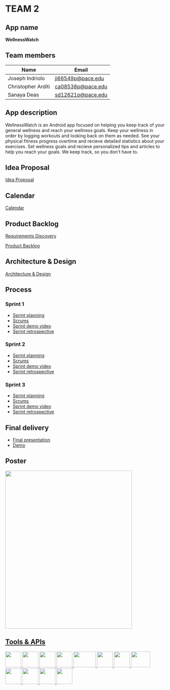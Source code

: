 # TEAM 2

## App name
**WellnessWatch**

## Team members

| Name  | Email |
| ------------- | ------------- |
| Joseph Indriolo  |  [ji66549p@pace.edu](mailto:ji66549p@pace.edu) |
| Christopher Arditi | [ca08538p@pace.edu](mailto:ca08538p@pace.edu) |
| Sanaya Deas | [sd12621p@pace.edu](mailto:sd12621p@pace.edu) |

## App description
WellnessWatch is an Android app focused on helping you keep track of your general wellness and reach your wellness goals. Keep your wellness in order by logging workouts and looking back on them as needed. See your physical fitness progress overtime and recieve detailed statistics about your exercises. Set wellness goals and recieve personalized tips and articles to help you reach your goals. We keep track, so you don't have to.

## Idea Proposal
[Idea Proposal](https://docs.google.com/document/d/1RJpak0_xiD12JvmdOQvHuDH2pRyLRTa5szIZDKma4Ro/edit)

## Calendar
[Calendar](https://calendar.google.com/calendar/u/0?cid=aXZoMmU3NjhzMjRkdGlxZWYwcXZvbzhxcjBAZ3JvdXAuY2FsZW5kYXIuZ29vZ2xlLmNvbQ)

## Product Backlog
[Requirements Discovery](https://docs.google.com/document/d/11WJM5q5BGNw5DgDeh-6P3DNNSVYQIoYQ537yncLYQ7c/edit)

[Product Backlog](https://docs.google.com/spreadsheets/d/1YcQlA28-sgJiNI1AeED96XEVGxHPCzNIi8yX0uRgipM/edit#gid=8)

## Architecture & Design
[Architecture & Design](https://docs.google.com/document/d/10W9F337w7815P5wGcsTzHUmXeY1snYyyqu7D4wo1PgY/edit)

## Process

### Sprint 1

* [Sprint planning](https://docs.google.com/document/d/1Eq1ZTaaRqTfoMJ6NEFxzC6Ahb_g3HCPaO3oJ6_6iD8o/edit)
* [Scrums](https://docs.google.com/document/d/1Epnxpe9ukBIUdBYMKkFbY7Nc5Qub5cjNTT7mHU3I1bY/edit)
* [Sprint demo video](https://www.youtube.com/watch?v=9zNa1nhTsGk)
* [Sprint retrospective](https://docs.google.com/document/d/1x5AR94A183_p1jHDKCTZk6GjMaO4MqQ-t7ffmkO9urw/edit)

### Sprint 2

* [Sprint planning](https://docs.google.com/document/d/193Z9FoHCVgegK_vcaLws5VVj_EJRbnFpJTkrOy22Si4/edit)
* [Scrums](https://docs.google.com/document/d/16VG1LR_IAqyPIm9DqsWA_SpZksDnEmDbXSTpA2Sx0xk/edit)
* [Sprint demo video](https://www.youtube.com/watch?v=mZeXkvWAKF0)
* [Sprint retrospective](https://docs.google.com/document/d/1DK_BowmnphBM4Xx4kFCMGiNlJ5NSjvzVqqS-ev4zHdM/edit)

### Sprint 3

* [Sprint planning](https://docs.google.com/document/d/1jocFl7xnbl2atHes_V1yuNn0nZUKBqkR0-5QHQ8FXJU/edit)
* [Scrums](https://docs.google.com/document/d/1H8oSgkw8G29iDxYwFeComcvjVKZfVfML0c4qu6-W28Q/edit)
* [Sprint demo video](https://www.youtube.com/watch?v=8QcLssmtPpI)
* [Sprint retrospective](https://docs.google.com/document/d/1lEhcIcOlUrMDRl4qHNZ56pwJgKbsWHXcNrMz5jE1hJU/edit)




## Final delivery

* [Final presentation](https://docs.google.com/presentation/d/1ip1Q4TRwriHZmPZENwJjwtD_q3hwLX6j2GUfjrZN0vg/edit?usp=sharing)
* [Demo](https://youtu.be/8jOYiFWigro)

## Poster
<a href="https://discord.com"><img src="https://lh3.googleusercontent.com/u/0/drive-viewer/AFDK6gO--y05rCTAOV-hzJM6bGcPvrD01yy0uHCD3LMDwO00YM8gd3hWw7r8VrQ-uL1K4ZV-ubW9sBdFzKXUDHrOjTufTzg3nQ=w1960-h2612"  width="400" height="500"> <a href="https://developer.android.com/studio">

## Tools & APIs
<a href="https://discord.com"><img src="https://assets-global.website-files.com/6257adef93867e50d84d30e2/625e5fcef7ab80b8c1fe559e_Discord-Logo-Color.png"  width="50" height="50"> <a href="https://developer.android.com/studio"><img src="https://1.bp.blogspot.com/-LgTa-xDiknI/X4EflN56boI/AAAAAAAAPuk/24YyKnqiGkwRS9-_9suPKkfsAwO4wHYEgCLcBGAsYHQ/s0/image9.png"  width="50" height="50"> <a href="https://www.google.com/drive/"><img src="https://storage.googleapis.com/gweb-uniblog-publish-prod/images/Google_Drive.max-1100x1100.png"  width="50" height="50"> <a href="https://github.com"><img src="https://upload.wikimedia.org/wikipedia/commons/9/91/Octicons-mark-github.svg"  width="50" height="50"> <a href="https://firebase.google.com"><img src="https://cdn.freebiesupply.com/logos/thumbs/2x/firebase-1-logo.png"  width="70" height="50">  <a href="https://blog.feedspot.com/?_src=logo"><img src="https://wp-assets.rss.com/blog/wp-content/uploads/2019/10/10111557/social_style_3_rss-512-1.png"  width="50" height="50"> <a href="https://www.figma.com"><img src="https://upload.wikimedia.org/wikipedia/commons/3/33/Figma-logo.svg"  width="50" height="50"> <a href="https://www.autodesk.com"><img src="https://logos-world.net/wp-content/uploads/2020/12/Autocad-Logo.png"  width="60" height="50"> <a href="https://firebase.google.com/docs/database"><img src="https://4.bp.blogspot.com/-I6KBH1NIJGk/XIccojn6YII/AAAAAAAADZ8/BeJ6uuutN5YoQe6Zboig_q5djnXS3hVpgCLcBGAs/s1600/Firebase%2BRealtime%2BDatabase%2B%25281-%2BIcon%252C%2BLight%2529.png"  width="50" height="50">  <a href="https://www.youtube.com"><img src="https://www.bishopmanogue.org/wp-content/uploads/2020/09/create-your-youtube-channel-art-and-logo.png"  width="50" height="50"> <a href="https://zoom.us"><img src="https://play-lh.googleusercontent.com/V1lb4J811SNh6hlGqNlDnGZXfdtI2i-1dC7_i9TnViyiboZ2RHp8xbhKbbECG-f26is"  width="50" height="50"> <a href="https://www.canva.com"><img src="https://imgur.com/a/hgQmJD0.png" width="50" height="50">



